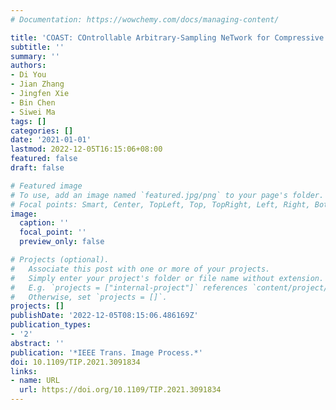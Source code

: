 ```yaml
---
# Documentation: https://wowchemy.com/docs/managing-content/

title: 'COAST: COntrollable Arbitrary-Sampling NeTwork for Compressive Sensing'
subtitle: ''
summary: ''
authors:
- Di You
- Jian Zhang
- Jingfen Xie
- Bin Chen
- Siwei Ma
tags: []
categories: []
date: '2021-01-01'
lastmod: 2022-12-05T16:15:06+08:00
featured: false
draft: false

# Featured image
# To use, add an image named `featured.jpg/png` to your page's folder.
# Focal points: Smart, Center, TopLeft, Top, TopRight, Left, Right, BottomLeft, Bottom, BottomRight.
image:
  caption: ''
  focal_point: ''
  preview_only: false

# Projects (optional).
#   Associate this post with one or more of your projects.
#   Simply enter your project's folder or file name without extension.
#   E.g. `projects = ["internal-project"]` references `content/project/deep-learning/index.md`.
#   Otherwise, set `projects = []`.
projects: []
publishDate: '2022-12-05T08:15:06.486169Z'
publication_types:
- '2'
abstract: ''
publication: '*IEEE Trans. Image Process.*'
doi: 10.1109/TIP.2021.3091834
links:
- name: URL
  url: https://doi.org/10.1109/TIP.2021.3091834
---
```


